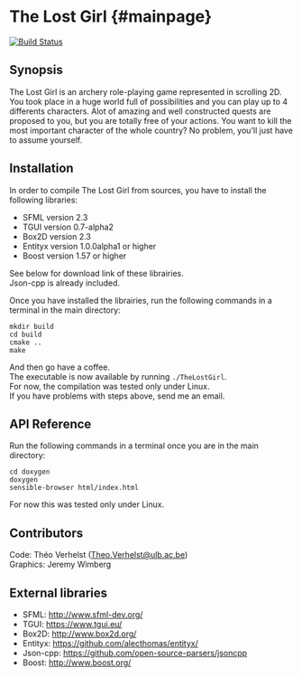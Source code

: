 # The Lost Girl {#mainpage}

[![Build Status](https://travis-ci.org/TheoVerhelst/TheLostGirl.svg?branch=master)](https://travis-ci.org/TheoVerhelst/TheLostGirl)

## Synopsis
The Lost Girl is an archery role-playing game represented in scrolling 2D.<br/>
You took place in a huge world full of possibilities and you can play up to 4 differents characters. Alot of amazing and well constructed quests are proposed to you, but you are totally free of your actions. You want to kill the most important character of the whole country? No problem, you'll just have to assume yourself.

## Installation
In order to compile The Lost Girl from sources, you have to install the following libraries:

* SFML version 2.3
* TGUI version 0.7-alpha2
* Box2D version 2.3
* Entityx version 1.0.0alpha1 or higher
* Boost version 1.57 or higher<br/>

See below for download link of these librairies.<br/>
Json-cpp is already included.

Once you have installed the librairies, run the following commands in a terminal in the main directory:<br/>

	mkdir build
    cd build
    cmake ..
    make

And then go have a coffee.<br/>
The executable is now available by running `./TheLostGirl`.<br/>
For now, the compilation was tested only under Linux.<br/>
If you have problems with steps above, send me an email.

## API Reference

Run the following commands in a terminal once you are in the main directory:<br/>

    cd doxygen
    doxygen
    sensible-browser html/index.html

For now this was tested only under Linux.

## Contributors

Code: Théo Verhelst (<Theo.Verhelst@ulb.ac.be>)<br/>
Graphics: Jeremy Wimberg

## External libraries

* SFML: <http://www.sfml-dev.org/><br/>
* TGUI: <https://www.tgui.eu/><br/>
* Box2D: <http://www.box2d.org/><br/>
* Entityx: <https://github.com/alecthomas/entityx/><br/>
* Json-cpp: <https://github.com/open-source-parsers/jsoncpp><br/>
* Boost: <http://www.boost.org/><br/>
